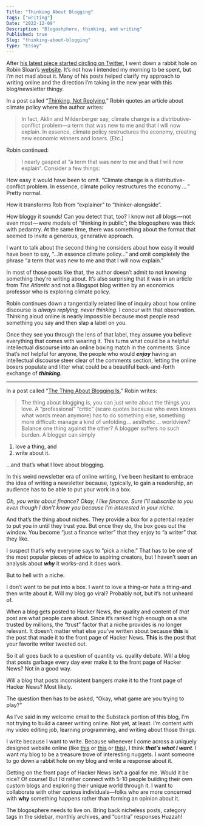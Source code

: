 ```yaml
---
Title: "Thinking About Blogging"
Tags: ["writing"]
Date: "2022-12-09"
Description: "Blogoshphere, thinking, and writing"
Published: true
Slug: "thinking-about-blogging"
Type: "Essay"
---
```

After [his latest piece started circling on Twitter](https://www.robinsloan.com/lab/new-avenues/), I went down a rabbit hole on Robin Sloan’s [website](https://www.robinsloan.com/). It’s not how I intended my morning to be spent, but I’m not mad about it. Many of his posts helped clarify my approach to writing online and the direction I’m taking in the new year with this blog/newsletter thingy.

In a post called “[Thinking, Not Replying](https://www.robinsloan.com/notes/thinking-not-replying/),” Robin quotes an article about climate policy where the author writes:

> In fact, Aklin and Mildenberger say, climate change is a distributive-conflict problem—a term that was new to me and that I will now explain. In essence, climate policy restructures the economy, creating new economic winners and losers. [Etc.]
>

Robin continued:

> I nearly gasped at “a term that was new to me and that I will now explain”. Consider a few things:

How easy it would have been to omit. “Climate change is a distributive-conflict problem. In essence, climate policy restructures the economy … ” Pretty normal.

How it transforms Rob from “explainer” to “thinker-alongside”.

How bloggy it sounds! Can you detect that, too? I know not all blogs — not even most — were models of “thinking in public”; the blogosphere was thick with pedantry. At the same time, there was something about the format that seemed to invite a generous, generative approach.
>

I want to talk about the second thing he considers about how easy it would have been to say, “…In essence climate policy…” and omit completely the phrase “a term that was new to me and that I will now explain.”

In most of those posts like that, the author doesn’t admit to not knowing something they’re writing about. It’s also surprising that it was in an article from *The Atlantic* and not a Blogspot blog written by an economics professor who is exploring climate policy.

Robin continues down a tangentially related line of inquiry about how online discourse is *always replying, never thinking*. I concur with that observation. Thinking aloud online is nearly impossible because most people read something you say and then slap a label on you.

Once they see you through the lens of that label, they assume you believe everything that comes with wearing it. This turns what could be a helpful intellectual discourse into an online boxing match in the comments. Since that’s not helpful for anyone, the people who would ***enjoy*** having an intellectual discourse steer clear of the comments section, letting the online boxers populate and litter what could be a beautiful back-and-forth exchange of ***thinking.***

---

In a post called “[The Thing About Blogging Is](https://www.robinsloan.com/notes/things-you-love/),” Robin writes:

> The thing about blogging is, you can just write about the things you love. A “professional” “critic” (scare quotes because who even knows what words mean anymore) has to do something else, something more difficult: manage a kind of unfolding … aesthetic … worldview? Balance one thing against the other? A blogger suffers no such burden. A blogger can simply

1. love a thing, and
2. write about it.
>

…and that’s what I love about blogging.

In this weird newsletter era of online writing, I’ve been hesitant to embrace the idea of writing a newsletter because, typically, to gain a readership, an audience has to be able to put your work in a box.

*Oh, you write about finance? Okay, I like finance. Sure I’ll subscribe to you even though I don’t know you because I’m interested in your niche.*

And that’s the thing about niches. They provide a box for a potential reader to put you in until they trust you. But once they do, the box goes out the window. You become “just a finance writer” that they enjoy to “a writer” that they like.

I suspect that’s why everyone says to “pick a niche.” That has to be one of the most popular pieces of advice to aspiring creators, but I haven’t seen an analysis about ***why*** it works–and it does work.

But to hell with a niche.

I don’t want to be put into a box. I want to love a thing–or hate a thing–and then write about it. Will my blog go viral? Probably not, but it’s not unheard of.

When a blog gets posted to Hacker News, the quality and content of *that* post are what people care about. Since it’s ranked high enough on a site trusted by millions, the “trust” factor that a niche provides is no longer relevant. It doesn’t matter what else you’ve written about because **this** is the post that made it to the front page of Hacker News. **This** is the post that your favorite writer tweeted out.

So it all goes back to a question of quantity vs. quality debate. Will a blog that posts garbage every day ever make it to the front page of Hacker News? Not in a good way.

Will a blog that posts inconsistent bangers make it to the front page of Hacker News? Most likely.

The question then has to be asked, “Okay, what game are you trying to play?”

As I’ve said in my welcome email to the Substack portion of this blog, I’m not trying to build a career writing online. Not yet, at least. I’m content with my video editing job, learning programming, and writing about those things.

I write because I want to write. Because whenever I come across a uniquely designed website online (like [this](https://maya.land/) or [this](https://www.kickscondor.com/all/) or [this](https://www.gwern.net/)), I think ***that’s what I want***. I want my blog to be a treasure trove of interesting nuggets. I want someone to go down a rabbit hole on my blog and write a response about it.

Getting on the front page of Hacker News isn’t a goal for me. Would it be nice? Of course! But I’d rather connect with 5-10 people building their own custom blogs and exploring their unique world through it. I want to collaborate with other curious individuals—folks who are more concerned with **why** something happens rather than forming an opinion about it.

The blogosphere needs to live on. Bring back nicheless posts, category tags in the sidebar, monthly archives, and “contra” responses Huzzah!
